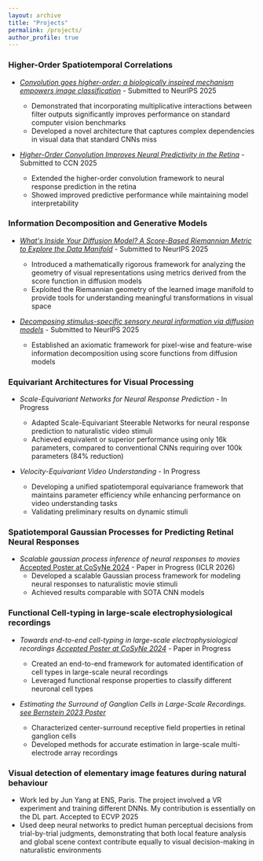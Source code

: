 ```yaml
---
layout: archive
title: "Projects"
permalink: /projects/
author_profile: true
---
```


### Higher-Order Spatiotemporal Correlations

* *[Convolution goes higher-order: a biologically inspired mechanism empowers image classification](https://arxiv.org/abs/2412.06740)* - Submitted to NeurIPS 2025
  * Demonstrated that incorporating multiplicative interactions between filter outputs significantly improves performance on standard computer vision benchmarks
  * Developed a novel architecture that captures complex dependencies in visual data that standard CNNs miss

* *[Higher-Order Convolution Improves Neural Predictivity in the Retina](https://arxiv.org/pdf/2505.07620)* - Submitted to CCN 2025
  * Extended the higher-order convolution framework to neural response prediction in the retina
  * Showed improved predictive performance while maintaining model interpretability



### Information Decomposition and Generative Models

* *[What's Inside Your Diffusion Model? A Score-Based Riemannian Metric to Explore the Data Manifold](https://arxiv.org/abs/2505.11128)* - Submitted to NeurIPS 2025
  * Introduced a mathematically rigorous framework for analyzing the geometry of visual representations using metrics derived from the score function in diffusion models
  * Exploited the Riemannian geometry of the learned image manifold to provide tools for understanding meaningful transformations in visual space

* *[Decomposing stimulus-specific sensory neural information via diffusion models](https://arxiv.org/abs/2505.11309)* - Submitted to NeurIPS 2025
  * Established an axiomatic framework for pixel-wise and feature-wise information decomposition using score functions from diffusion models


### Equivariant Architectures for Visual Processing

* *Scale-Equivariant Networks for Neural Response Prediction* - In Progress
  * Adapted Scale-Equivariant Steerable Networks for neural response prediction to naturalistic video stimuli
  * Achieved equivalent or superior performance using only 16k parameters, compared to conventional CNNs requiring over 100k parameters (84% reduction)

* *Velocity-Equivariant Video Understanding* - In Progress
  * Developing a unified spatiotemporal equivariance framework that maintains parameter efficiency while enhancing performance on video understanding tasks
  * Validating preliminary results on dynamic stimuli

### Spatiotemporal Gaussian Processes for Predicting Retinal Neural Responses

* *Scalable gaussian process inference of neural responses to movies* [Accepted Poster at CoSyNe 2024](https://sazio.github.io/files/3D_GP_Cosyne2024.pdf) - Paper in Progress (ICLR 2026)
  * Developed a scalable Gaussian process framework for modeling neural responses to naturalistic movie stimuli
  * Achieved results comparable with SOTA CNN models 

### Functional Cell-typing in large-scale electrophysiological recordings

* *Towards end-to-end cell-typing in large-scale electrophysiological recordings [Accepted Poster at CoSyNe 2024](https://sazio.github.io/files/MSF_Abstract_Cosyne2024.pdf)* - Paper in Progress
  * Created an end-to-end framework for automated identification of cell types in large-scale neural recordings
  * Leveraged functional response properties to classify different neuronal cell types

* *Estimating the Surround of Ganglion Cells in Large-Scale Recordings. [see Bernstein 2023 Poster](https://abstracts.g-node.org/conference/BC23/abstracts#/uuid/fba85980-a2a9-4c22-a584-979b2634eeab)*
  * Characterized center-surround receptive field properties in retinal ganglion cells
  * Developed methods for accurate estimation in large-scale multi-electrode array recordings


### Visual detection of elementary image features during natural behaviour 

* Work led by Jun Yang at ENS, Paris. The project involved a VR experiment and training different DNNs. My contribution is essentially on the DL part. Accepted to ECVP 2025
*  Used deep neural networks to predict human perceptual decisions from trial-by-trial judgments, demonstrating that both local feature analysis and global scene context contribute equally to visual decision-making in naturalistic environments
